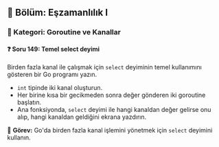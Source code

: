 ## 📘 Bölüm: Eşzamanlılık I  
### 🔹 Kategori: Goroutine ve Kanallar  
#### ❓ Soru 149: Temel select deyimi

Birden fazla kanal ile çalışmak için `select` deyiminin temel kullanımını gösteren bir Go programı yazın.

- `int` tipinde iki kanal oluşturun.
- Her birine kısa bir gecikmeden sonra değer gönderen iki goroutine başlatın.
- Ana fonksiyonda, `select` deyimi ile hangi kanaldan değer gelirse onu alıp, hangi kanaldan geldiğini ekrana yazdırın.

🔧 **Görev:** Go'da birden fazla kanal işlemini yönetmek için `select` deyimini kullanın.
